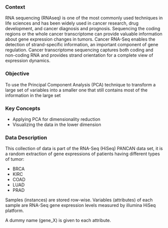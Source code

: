### Context 

RNA sequencing (RNAseq) is one of the most commonly used techniques in life sciences and has been widely used in cancer research, drug development, and cancer diagnosis and prognosis. Sequencing the coding regions or the whole cancer transcriptome can provide valuable information about gene expression changes in tumors. Cancer RNA-Seq enables the detection of strand-specific information, an important component of gene regulation. Cancer transcriptome sequencing captures both coding and non-coding RNA and provides strand orientation for a complete view of expression dynamics.

### Objective 

To use the Principal Component Analysis (PCA) technique to transform a large set of variables into a smaller one that still contains most of the information in the large set

### Key Concepts 

- Applying PCA for dimensionality reduction
- Visualizing the data in the lower dimension

### Data Description 
This collection of data is part of the RNA-Seq (HiSeq) PANCAN data set, it is a random extraction of gene expressions of patients having different types of tumor:

- BRCA
- KIRC
- COAD
- LUAD
- PRAD


Samples (instances) are stored row-wise. Variables (attributes) of each sample are RNA-Seq gene expression levels measured by illumina HiSeq platform.

A dummy name (gene_X) is given to each attribute.
